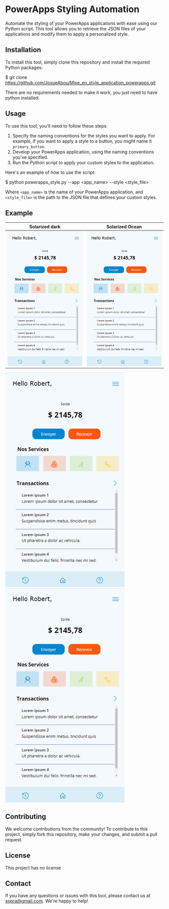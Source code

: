 # PowerApps Styling Automation

Automate the styling of your PowerApps applications with ease using our Python script. This tool allows you to retrieve the JSON files of your applications and modify them to apply a personalized style.

## Installation

To install this tool, simply clone this repository and install the required Python packages:

$ git clone https://github.com/JosueAbou/Mise_en_style_application_powerapps.git 

There are no requirements needed to make it work, you just need to have python installed.


## Usage

To use this tool, you'll need to follow these steps:

1. Specify the naming conventions for the styles you want to apply. For example, if you want to apply a style to a button, you might name it `primary_button`.
2. Develop your PowerApps application, using the naming conventions you've specified.
3. Run the Python script to apply your custom styles to the application.

Here's an example of how to use the script:

$ python powerapps_style.py --app <app_name> --style <style_file>


Where `<app_name>` is the name of your PowerApps application, and `<style_file>` is the path to the JSON file that defines your custom styles.

## Example
Solarized dark             |  Solarized Ocean
:-------------------------:|:-------------------------:
![](images/app_after_applying_style.png)  |  ![](images/app_after_applying_style.png)

![alt-text-1](images/app_after_applying_style.png "title-1") ![alt-text-2](images/app_after_applying_style.png "title-2")

## Contributing

We welcome contributions from the community! To contribute to this project, simply fork this repository, make your changes, and submit a pull request.

## License

This project has no license

## Contact

If you have any questions or issues with this tool, please contact us at <sopra@gmail.com>. We're happy to help!
